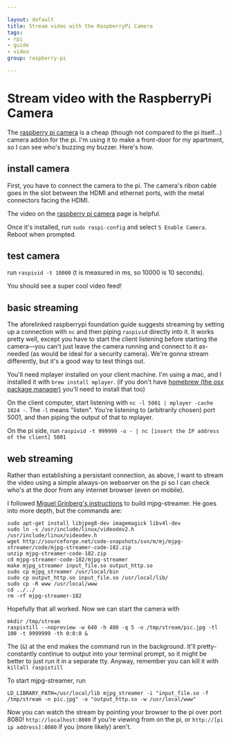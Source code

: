 ```yaml
---

layout: default
title: Stream video with the RaspberryPi Camera
tags: 
- rpi
- guide
- video
group: raspberry-pi

---
```


# Stream video with the RaspberryPi Camera

The [raspberry pi camera](http://www.raspberrypi.org/camera) is a cheap (though not compared to the pi itself...) camera addon for the pi. I'm using it to make a front-door for my apartment, so I can see who's buzzing my buzzer. Here's how.

## install camera

First, you have to connect the camera to the pi. The camera's ribon cable goes in the slot between the HDMI and ethernet ports, with the metal connectors facing the HDMI.

The video on the [raspberry pi camera](http://www.raspberrypi.org/camera) page is helpful.

Once it's installed, run `sudo raspi-config` and select `5 Enable Camera`. Reboot when prompted.

## test camera

run `raspivid -t 10000` (t is measured in ms, so 10000 is 10 seconds).

You should see a super cool video feed! 

## basic streaming

The aforelinked raspberrypi foundation guide suggests streaming by setting up a connection with `nc` and then piping `raspivid` directly into it. It works pretty well, except you have to start the client listening before starting the camera—you can't just leave the camera running and connect to it as-needed (as would be ideal for a security camera). We're gonna stream differently, but it's a good way to test things out.

You'll need mplayer installed on your client machine. I'm using a mac, and I installed it with `brew install mplayer`. (if you don't have [homebrew (the osx package manager)](http://brew.sh/) you'll need to install that too)

On the client computer, start listening with `nc -l 5001 | mplayer -cache 1024 -`. The `-l` means "listen". You're listening to (arbitrarily chosen) port 5001, and then piping the output of that to mplayer. 

On the pi side, run `raspivid -t 999999 -o - | nc [insert the IP address of the client] 5001`

## web streaming

Rather than establishing a persistant connection, as above, I want to stream the video using a simple always-on webserver on the pi so I can check who's at the door from any internet browser (even on mobile).

I followed [Miguel Grinberg's instructions](http://blog.miguelgrinberg.com/post/how-to-build-and-run-mjpg-streamer-on-the-raspberry-pi) to build mjpg-streamer. He goes into more depth, but the commands are:

	sudo apt-get install libjpeg8-dev imagemagick libv4l-dev
	sudo ln -s /usr/include/linux/videodev2.h /usr/include/linux/videodev.h
	wget http://sourceforge.net/code-snapshots/svn/m/mj/mjpg-streamer/code/mjpg-streamer-code-182.zip
	unzip mjpg-streamer-code-182.zip
	cd mjpg-streamer-code-182/mjpg-streamer
	make mjpg_streamer input_file.so output_http.so
	sudo cp mjpg_streamer /usr/local/bin
	sudo cp output_http.so input_file.so /usr/local/lib/
	sudo cp -R www /usr/local/www
	cd ../../
	rm -rf mjpg-streamer-182

Hopefully that all worked. Now we can start the camera with

	mkdir /tmp/stream
	raspistill --nopreview -w 640 -h 480 -q 5 -o /tmp/stream/pic.jpg -tl 100 -t 9999999 -th 0:0:0 &

The (`&`) at the end makes the command run in the background. It'll pretty-constantly continue to output into your terminal prompt, so it might be better to just run it in a separate tty. Anyway, remember you can kill it with `killall raspistill`

To start mjpg-streamer, run

	LD_LIBRARY_PATH=/usr/local/lib mjpg_streamer -i "input_file.so -f /tmp/stream -n pic.jpg" -o "output_http.so -w /usr/local/www"

Now you can watch the stream by pointing your browser to the pi over port 8080! `http://localhost:8080` if you're viewing from on the pi, or `http://[pi ip address]:8080` if you (more likely) aren't.
